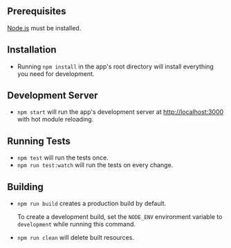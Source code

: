## Prerequisites

[Node.js](http://nodejs.org/) must be installed.

## Installation

- Running `npm install` in the app's root directory will install everything you need for development.

## Development Server

- `npm start` will run the app's development server at [http://localhost:3000](http://localhost:3000) with hot module reloading.

## Running Tests

- `npm test` will run the tests once.
- `npm run test:watch` will run the tests on every change.

## Building

- `npm run build` creates a production build by default.

  To create a development build, set the `NODE_ENV` environment variable to `development` while running this command.

- `npm run clean` will delete built resources.
